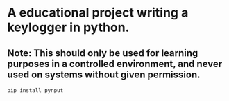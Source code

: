 # A educational project writing a keylogger in python.
## Note: This should only be used for learning purposes in a controlled environment, and never used on systems without given permission.
`pip install pynput`
